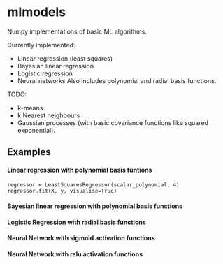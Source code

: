 # mlmodels
Numpy implementations of basic ML algorithms.

Currently implemented:  
* Linear regression (least squares)
* Bayesian linear regression
* Logistic regression
* Neural networks
Also includes polynomial and radial basis functions.

TODO:
* k-means
* k Nearest neighbours
* Gaussian processes (with basic covariance functions like squared exponential).


## Examples

#### Linear regression with polynomial basis funtions

`regressor = LeastSquaresRegressor(scalar_polynomial, 4)
regressor.fit(X, y, visualise=True)`

#### Bayesian linear regression with polynomial basis functions

#### Logistic Regression with radial basis functions

#### Neural Network with sigmoid activation functions

#### Neural Network with relu activation functions

